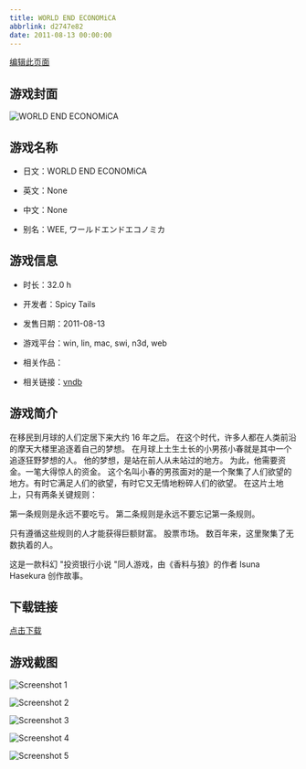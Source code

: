 ```yaml
---
title: WORLD END ECONOMiCA
abbrlink: d2747e82
date: 2011-08-13 00:00:00
---
```

[编辑此页面](https://github.com/ACG-3/ADV3-source/blob/main/source/_posts/games/WORLD%20END%20ECONOMiCA.md)

## 游戏封面

![WORLD END ECONOMiCA](None)


## 游戏名称

- 日文：WORLD END ECONOMiCA
- 英文：None
- 中文：None

- 别名：WEE, ワールドエンドエコノミカ


## 游戏信息

- 时长：32.0 h
- 开发者：Spicy Tails
- 发售日期：2011-08-13
- 游戏平台：win, lin, mac, swi, n3d, web
- 相关作品：

- 相关链接：[vndb](https://vndb.org/v7184)


## 游戏简介

在移民到月球的人们定居下来大约 16 年之后。
在这个时代，许多人都在人类前沿的摩天大楼里追逐着自己的梦想。
在月球上土生土长的小男孩小春就是其中一个追逐狂野梦想的人。
他的梦想，是站在前人从未站过的地方。
为此，他需要资金。一笔大得惊人的资金。
这个名叫小春的男孩面对的是一个聚集了人们欲望的地方。有时它满足人们的欲望，有时它又无情地粉碎人们的欲望。
在这片土地上，只有两条关键规则：

第一条规则是永远不要吃亏。
第二条规则是永远不要忘记第一条规则。

只有遵循这些规则的人才能获得巨额财富。
股票市场。
数百年来，这里聚集了无数执着的人。



这是一款科幻 "投资银行小说 "同人游戏，由《香料与狼》的作者 Isuna Hasekura 创作故事。


## 下载链接

[点击下载](https://pan.timero.xyz/onedrive/adv_lib_001/WORLD%20END%20ECONOMiCA)


## 游戏截图


![Screenshot 1](https://pan.timero.xyz/d/onedrive/img_lib_001/WORLD%20END%20ECONOMiCA_Screenshot_1.avif)

![Screenshot 2](https://pan.timero.xyz/d/onedrive/img_lib_001/WORLD%20END%20ECONOMiCA_Screenshot_2.avif)

![Screenshot 3](https://pan.timero.xyz/d/onedrive/img_lib_001/WORLD%20END%20ECONOMiCA_Screenshot_3.avif)

![Screenshot 4](https://pan.timero.xyz/d/onedrive/img_lib_001/WORLD%20END%20ECONOMiCA_Screenshot_4.avif)

![Screenshot 5](https://pan.timero.xyz/d/onedrive/img_lib_001/WORLD%20END%20ECONOMiCA_Screenshot_5.avif)

